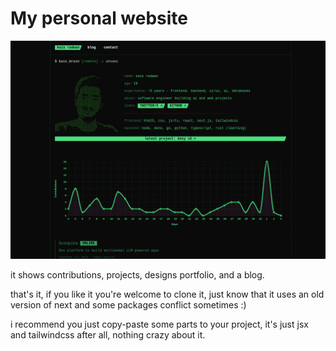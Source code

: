 # My personal website

![preview](./public/og.png)

it shows contributions, projects, designs portfolio, and a blog.

that's it, if you like it you're welcome to clone it, just know that it uses an old version of next and some packages conflict sometimes :)

i recommend you just copy-paste some parts to your project, it's just jsx and tailwindcss after all, nothing crazy about it.